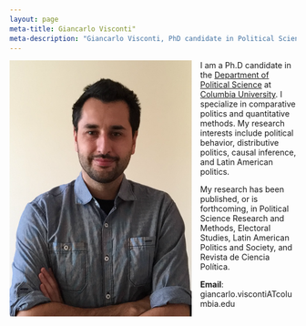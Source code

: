 ```yaml
---
layout: page
meta-title: Giancarlo Visconti"
meta-description: "Giancarlo Visconti, PhD candidate in Political Science, Columbia University"
---
```


<head>
  <title> Giancarlo Visconti </title>
  <meta name="author" content="Giancarlo Visconti">
  <meta name="description" content="Giancarlo Visconti's webpage">
  <meta name="title" content="Giancarlo Visconti, Columbia University">
  <meta name="keywords" content="Giancarlo Visconti, Columbia, Chile, Political Science">
  <meta name="tags" content="Giancarlo Visconti, Columbia, Chile, Political Science">
  <meta http-equiv="content-type" content="text/html;charset=UTF-8">
</head>

<img src="/img/bio.png" alt="Giancarlo" style="float:left;width:320px;height:450px; margin-right:15px; margin-bottom:15px">

I am a Ph.D candidate in the [Department of Political Science](http://www.columbia.edu/cu/polisci) at [Columbia University](http://www.columbia.edu/). I specialize in comparative politics and quantitative methods. My research interests include political behavior, distributive politics, causal inference, and Latin American politics.
 
My research has been published, or is forthcoming, in Political Science Research and Methods, Electoral Studies, Latin American Politics and Society, and Revista de Ciencia Política.

**Email**: giancarlo.viscontiATcolumbia.edu
